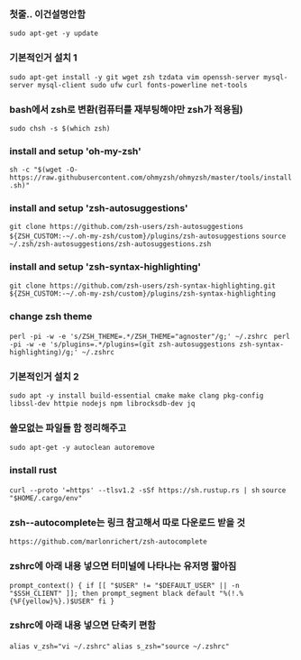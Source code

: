 ### 첫줄.. 이건설명안함
`sudo apt-get -y update`

### 기본적인거 설치 1
 `sudo apt-get install -y git wget zsh tzdata vim openssh-server mysql-server mysql-client sudo ufw curl fonts-powerline net-tools`

### bash에서 zsh로 변환(컴퓨터를 재부팅해야만 zsh가 적용됨)
 `sudo chsh -s $(which zsh)`

### install and setup 'oh-my-zsh'
 `sh -c "$(wget -O- https://raw.githubusercontent.com/ohmyzsh/ohmyzsh/master/tools/install.sh)"`

 ### install and setup 'zsh-autosuggestions'
 `git clone https://github.com/zsh-users/zsh-autosuggestions `
 `${ZSH_CUSTOM:-~/.oh-my-zsh/custom}/plugins/zsh-autosuggestions`
 `source ~/.zsh/zsh-autosuggestions/zsh-autosuggestions.zsh`

 ### install and setup 'zsh-syntax-highlighting'
 `git clone https://github.com/zsh-users/zsh-syntax-highlighting.git `
 `${ZSH_CUSTOM:-~/.oh-my-zsh/custom}/plugins/zsh-syntax-highlighting`

 ### change zsh theme 
 `perl -pi -w -e 's/ZSH_THEME=.*/ZSH_THEME="agnoster"/g;' ~/.zshrc `
 `perl -pi -w -e 's/plugins=.*/plugins=(git zsh-autosuggestions zsh-syntax-highlighting)/g;' ~/.zshrc`

### 기본적인거 설치 2
 `sudo apt -y install build-essential cmake make clang pkg-config libssl-dev httpie nodejs npm librocksdb-dev jq`

### 쓸모없는 파일들 함 정리해주고
 `sudo apt-get -y autoclean autoremove`



### install rust
`curl --proto '=https' --tlsv1.2 -sSf https://sh.rustup.rs | sh`
 `source "$HOME/.cargo/env"`


### zsh--autocomplete는 링크 참고해서 따로 다운로드 받을 것
 `https://github.com/marlonrichert/zsh-autocomplete`


### zshrc에 아래 내용 넣으면 터미널에 나타나는 유저명 짧아짐
 `prompt_context() {
   if [[ "$USER" != "$DEFAULT_USER" || -n "$SSH_CLIENT" ]]; then
     prompt_segment black default "%(!.%{%F{yellow}%}.)$USER"
   fi
 }`


### zshrc에 아래 내용 넣으면 단축키 편함
 `alias v_zsh="vi ~/.zshrc"`
 `alias s_zsh="source ~/.zshrc"`
 
